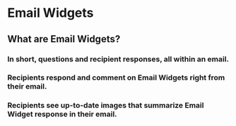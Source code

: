 # Email Widgets

## What are Email Widgets?

### In short, questions and recipient responses, all within an email.
<div id="gv-in-short-questions"></div>

### Recipients respond and comment on Email Widgets right from their email.
<div id="gv-recipients-respond"></div>

### Recipients see up-to-date images that summarize Email Widget response in their email.
<div id="gv-recipients-see"></div>
